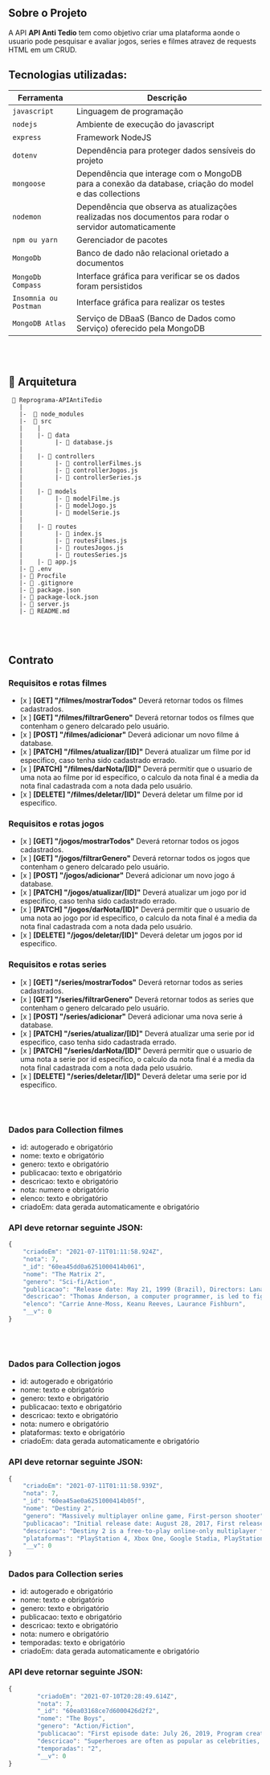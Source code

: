 ## Sobre o Projeto

A API **API Anti Tedio** tem como objetivo criar uma plataforma aonde o usuario pode pesquisar e avaliar jogos, series e filmes atravez de requests HTML em um CRUD. 


## Tecnologias utilizadas:
| Ferramenta | Descrição |
| --- | --- |
| `javascript` | Linguagem de programação |
| `nodejs` | Ambiente de execução do javascript|
| `express` | Framework NodeJS |
| `dotenv` | Dependência para proteger dados sensíveis do projeto|
| `mongoose` | Dependência que interage com o MongoDB para a conexão da database, criação do model e das collections|
| `nodemon` | Dependência que observa as atualizações realizadas nos documentos para rodar o servidor automaticamente|
| `npm ou yarn` | Gerenciador de pacotes|
| `MongoDb` | Banco de dado não relacional orietado a documentos|
| `MongoDb Compass` | Interface gráfica para verificar se os dados foram persistidos|
| `Insomnia ou Postman` | Interface gráfica para realizar os testes|
| `MongoDB Atlas` | Serviço de DBaaS (Banco de Dados como Serviço) oferecido pela MongoDB|

<br>
<br>

## 📁 Arquitetura 

```
 📁 Reprograma-APIAntiTedio
   |
   |-  📁 node_modules
   |-  📁 src
   |    |
   |    |- 📁 data
   |         |- 📄 database.js
   |
   |    |- 📁 controllers
   |         |- 📄 controllerFilmes.js
   |         |- 📄 controllerJogos.js
   |         |- 📄 controllerSeries.js
   |
   |    |- 📁 models
   |         |- 📄 modelFilme.js
   |         |- 📄 modelJogo.js
   |         |- 📄 modelSerie.js
   |
   |    |- 📁 routes
   |         |- 📄 index.js 
   |         |- 📄 routesFilmes.js 
   |         |- 📄 routesJogos.js
   |         |- 📄 routesSeries.js
   |    |- 📄 app.js
   |- 📄 .env
   |- 📄 Procfile
   |- 📄 .gitignore
   |- 📄 package.json
   |- 📄 package-lock.json
   |- 📄 server.js
   |- 📄 README.md

```

<br>
<br>

## Contrato

### Requisitos e rotas filmes
- [x ]  **[GET] "/filmes/mostrarTodos"** Deverá retornar todos os filmes cadastrados.
- [x ]  **[GET] "/filmes/filtrarGenero"** Deverá retornar todos os filmes que contenham o genero delcarado pelo usuário.
- [x ]  **[POST] "/filmes/adicionar"** Deverá adicionar um novo filme á database.
- [x ]  **[PATCH] "/filmes/atualizar/[ID]"** Deverá atualizar um filme por id especifico, caso tenha sido cadastrado errado.
- [x ]  **[PATCH] "/filmes/darNota/[ID]"** Deverá permitir que o usuario de uma nota ao filme por id especifico, o calculo da nota final é a media da nota final cadastrada com a nota dada pelo usuário.
- [x ]  **[DELETE] "/filmes/deletar/[ID]"** Deverá deletar um filme por id especifico.

### Requisitos e rotas jogos
- [x ]  **[GET] "/jogos/mostrarTodos"** Deverá retornar todos os jogos cadastrados.
- [x ]  **[GET] "/jogos/filtrarGenero"** Deverá retornar todos os jogos que contenham o genero delcarado pelo usuário.
- [x ]  **[POST] "/jogos/adicionar"** Deverá adicionar um novo jogo á database.
- [x ]  **[PATCH] "/jogos/atualizar/[ID]"** Deverá atualizar um jogo por id especifico, caso tenha sido cadastrado errado.
- [x ]  **[PATCH] "/jogos/darNota/[ID]"** Deverá permitir que o usuario de uma nota ao jogo por id especifico, o calculo da nota final é a media da nota final cadastrada com a nota dada pelo usuário.
- [x ]  **[DELETE] "/jogos/deletar/[ID]"** Deverá deletar um jogos por id especifico.

### Requisitos e rotas series
- [x ]  **[GET] "/series/mostrarTodos"** Deverá retornar todos as series cadastrados.
- [x ]  **[GET] "/series/filtrarGenero"** Deverá retornar todos as series que contenham o genero delcarado pelo usuário.
- [x ]  **[POST] "/series/adicionar"** Deverá adicionar uma nova serie á database.
- [x ]  **[PATCH] "/series/atualizar/[ID]"** Deverá atualizar uma serie por id especifico, caso tenha sido cadastrada errado.
- [x ]  **[PATCH] "/series/darNota/[ID]"** Deverá permitir que o usuario de uma nota a serie por id especifico, o calculo da nota final é a media da nota final cadastrada com a nota dada pelo usuário.
- [x ]  **[DELETE] "/series/deletar/[ID]"** Deverá deletar uma serie por id especifico.



<br>
<br>

### Dados para Collection filmes

- id: autogerado e obrigatório
- nome: texto e obrigatório
- genero: texto e obrigatório
- publicacao: texto e obrigatório
- descricao: texto e obrigatório
- nota: numero e obrigatório
- elenco: texto e obrigatório
- criadoEm: data gerada automaticamente e obrigatório


### API deve retornar seguinte JSON:

```jsx
{
    "criadoEm": "2021-07-11T01:11:58.924Z",
    "nota": 7,
    "_id": "60ea45dd0a6251000414b061",
    "nome": "The Matrix 2",
    "genero": "Sci-fi/Action",
    "publicacao": "Release date: May 21, 1999 (Brazil), Directors: Lana Wachowski, Lilly Wachowski, Produced by: Joel Silver , Budget: $63 million, Written by: The Wachowskis",
    "descricao": "Thomas Anderson, a computer programmer, is led to fight an underground war against powerful computers who have constructed his entire reality with a system called the Matrix.",
    "elenco": "Carrie Anne-Moss, Keanu Reeves, Laurance Fishburn",
    "__v": 0
}
```
<br>
<br>

### Dados para Collection jogos

- id: autogerado e obrigatório
- nome: texto e obrigatório
- genero: texto e obrigatório
- publicacao: texto e obrigatório
- descricao: texto e obrigatório
- nota: numero e obrigatório
- plataformas: texto e obrigatório
- criadoEm: data gerada automaticamente e obrigatório


### API deve retornar seguinte JSON:

```jsx
{
    "criadoEm": "2021-07-11T01:11:58.939Z",
    "nota": 7,
    "_id": "60ea45ae0a6251000414b05f",
    "nome": "Destiny 2",
    "genero": "Massively multiplayer online game, First-person shooter",
    "publicacao": "Initial release date: August 28, 2017, First released: September 6, 2017, Developer: Bungie Inc, Composers: Michael Salvatori, Skye Lewin",
    "descricao": "Destiny 2 is a free-to-play online-only multiplayer first-person shooter video game developed by Bungie. It was originally released as a pay to play game in 2017 for the PlayStation 4, Xbox One, and Microsoft Windows platforms.",
    "plataformas": "PlayStation 4, Xbox One, Google Stadia, PlayStation 5, Xbox Series S, PC",
    "__v": 0
}
```

### Dados para Collection series

- id: autogerado e obrigatório
- nome: texto e obrigatório
- genero: texto e obrigatório
- publicacao: texto e obrigatório
- descricao: texto e obrigatório
- nota: numero e obrigatório
- temporadas: texto e obrigatório
- criadoEm: data gerada automaticamente e obrigatório

### API deve retornar seguinte JSON:

```jsx
{
        "criadoEm": "2021-07-10T20:28:49.614Z",
        "nota": 7,
        "_id": "60ea03168ce7d6000426d2f2",
        "nome": "The Boys",
        "genero": "Action/Fiction",
        "publicacao": "First episode date: July 26, 2019, Program creator: Eric Kripke, Adapted from: The Boys, Writers: Eric Kripke, Seth Rogen, Evan Goldberg",
        "descricao": "Superheroes are often as popular as celebrities, as influential as politicians, and sometimes even as revered as gods. But that's when they're using their powers for good. What happens when the heroes go rogue and start abusing their powers? When it's the powerless against the super powerful, the Boys head out on a heroic quest to expose the truth about the Seven and Vought, the multibillion-dollar conglomerate that manages the superheroes and covers up their dirty secrets. Based on the comic book series of the same name.",
        "temporadas": "2",
        "__v": 0
}
```


<br>
<br>
